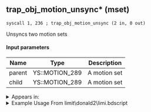 ## trap_obj_motion_unsync* (mset)

`syscall 1, 236 ; trap_obj_motion_unsync (2 in, 0 out)`

Unsyncs two motion sets

#### Input parameters
| Name | Type | Description
|------|------|------------
| parent   | YS::MOTION_289   | A motion set
| child   | YS::MOTION_289   | A motion set




<details>
	<summary>Appears in:</summary>
| filename | Entity (obj)
|----------|-------------
| limit\donald2\limi.bdscript       |           
| limit\donald2_wi\limi.bdscript       |           
| limit\goofy2\limi.bdscript       |           
| limit\goofy2_wi\limi.bdscript       |           
| obj\B_EX100\b_ex.bdscript       | ((B) Twilight Thorn)          
| obj\P_CA000\p_ca.bdscript       | ((P) Jack Sparrow)          
| obj\P_CA000_HUMAN\p_ca.bdscript       | ((P) Jack Sparrow (human))          
| obj\P_CA000_HUMAN_LOW\p_ca.bdscript       | ((P) Jack Sparrow (human) (LOW))          
| obj\P_CA000_LOW\p_ca.bdscript       | ((P) Jack Sparrow (LOW))          
| obj\P_EX030\p_ex.bdscript       | ((P) Goofy)          
| obj\P_EX030_NM\p_ex.bdscript       | ((P) Goofy (NM))          
| obj\P_EX030_TR\p_ex.bdscript       | ((N) Goofy (TR))          
| obj\P_EX030_XM\p_ex.bdscript       | ((P) Goofy (XM))          
| obj\P_EX100_KH1F\limi.bdscript       | ((P) Sora (Limit))          
| obj\P_EX100_NM_KH1F\limi.bdscript       | ((P) Sora (NM) (Limit))          
| obj\P_EX100_TR_KH1F\limi.bdscript       | ((P) Sora (TR) (Limit))          
| obj\P_EX100_WI_KH1F\limi.bdscript       | ((P) Sora (WI) (Limit))          
| obj\P_EX100_XM_KH1F\limi.bdscript       | ((P) Sora (XM) (Limit))          
| obj\P_TR000\p_tr.bdscript       | ((P) Tron)          
| obj\P_WI030\p_ex.bdscript       | ((P) Goofy (WI))          

</details>

<details>
	<summary>Example Usage From limit\donald2\limi.bdscript</summary>
```plaintext
L6188:
 popToSp 4
 popToSp 0
 pushFromFSp 0
 syscall 1, 161 ; trap_obj_is_attach (1 in, 1 out)
 jz L6210
 pushFromFSp 0
 syscall 1, 102 ; trap_obj_detach (1 in, 0 out)
 pushFromFSp 4
 pushFromFSp 0
 syscall 1, 236 ; trap_obj_motion_unsync (2 in, 0 out)
 jmp L6210
```
</details>

